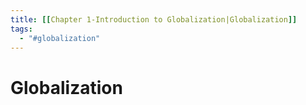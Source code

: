 ```yaml
---
title: [[Chapter 1-Introduction to Globalization|Globalization]]
tags:
  - "#globalization"
---
```


# Globalization
